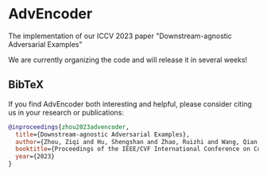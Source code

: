 # AdvEncoder
The implementation of our ICCV 2023 paper "Downstream-agnostic Adversarial Examples"

We are currently organizing the code and will release it in several weeks!


## BibTeX 
If you find AdvEncoder both interesting and helpful, please consider citing us in your research or publications:
```bibtex
@inproceedings{zhou2023advencoder,
  title={Downstream-agnostic Adversarial Examples},
  author={Zhou, Ziqi and Hu, Shengshan and Zhao, Ruizhi and Wang, Qian and Zhang, Leo Yu and Hou, Junhui and Jin, Hai },
  booktitle={Proceedings of the IEEE/CVF International Conference on Computer Vision (ICCV'23)},
  year={2023}
}
```
